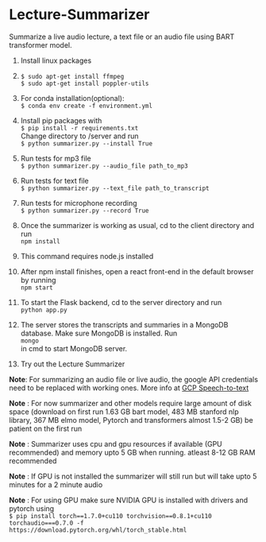 # Lecture-Summarizer
Summarize a live audio lecture, a text file or an audio file using BART transformer model.

1. Install linux packages
2. ``$ sudo apt-get install ffmpeg``  
   ``$ sudo apt-get install poppler-utils``  
   
3. For conda installation(optional):   
   ``$ conda env create -f environment.yml``

4. Install pip packages with  
  	``$ pip install -r requirements.txt``    
    Change directory to /server and run	  
    ``$ python summarizer.py --install True``
6. Run tests for mp3 file  
 ``$ python summarizer.py --audio_file path_to_mp3``
8. Run tests for text file	  
``$ python summarizer.py --text_file path_to_transcript``
10. Run tests for microphone recording    
``$ python summarizer.py --record True``
12. Once the summarizer is working as usual, cd to the client directory and run   
``npm install``   
14. This command requires node.js installed
15. After npm install finishes, open a react front-end in the default browser by running   
``npm start``
17. To start the Flask backend, cd to the server directory and run   
``python app.py`` 
19. The server stores the transcripts and summaries in a MongoDB database. Make sure MongoDB is installed. Run   
``mongo``  
in cmd to start MongoDB server.
21. Try out the Lecture Summarizer  

**Note**: For summarizing an audio file or live audio, the google API credentials need to be replaced with working ones. More info at [GCP Speech-to-text](https://console.cloud.google.com/speech)

**Note** : For now summarizer and other models require large amount of disk space (download on first run 1.63 GB bart model, 483 MB stanford nlp library, 367 MB elmo model, Pytorch and transformers almost 1.5-2 GB)
	be patient on the first run
	
**Note** : Summarizer uses cpu and gpu resources if available (GPU recommended) and memory upto 5 GB when running. atleast 8-12 GB RAM recommended

**Note** : If GPU is not installed the summarizer will still run but will take upto 5 minutes for a 2 minute audio

**Note** : For using GPU make sure NVIDIA GPU is installed with drivers and pytorch using  
	``$ pip install torch==1.7.0+cu110 torchvision==0.8.1+cu110 torchaudio===0.7.0 -f https://download.pytorch.org/whl/torch_stable.html``
